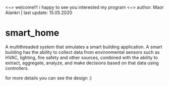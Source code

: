<~> welcome!!! i happy to see you interested my program <~> 
 author: Maor Alankri | last update: 15.05.2020

# smart_home
A multithreaded system that simulates a smart building application.
A smart building has the ability to collect data from environmental sensors such as HVAC, lighting, fire safety and other sources,
combined with the ability to extract, aggregate, analyze, and make decisions based on that data using controllers.

for more details you can see the design :)
 

